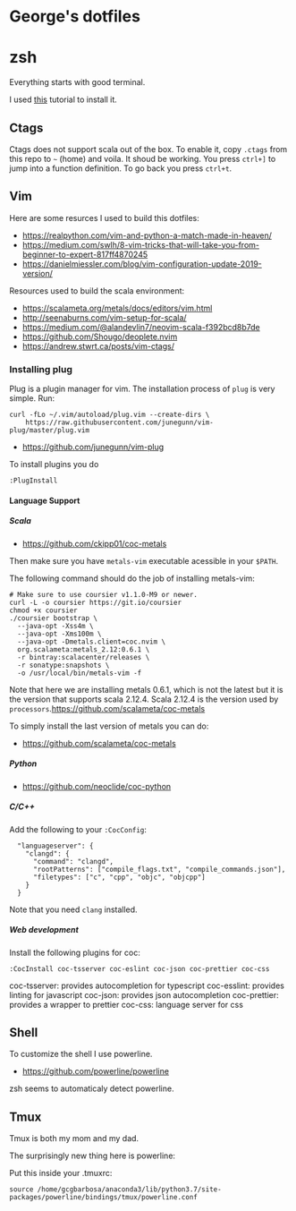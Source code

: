 # George's dotfiles

# zsh

Everything starts with good terminal.

I used [this](https://github.com/ohmyzsh/ohmyzsh/wiki/Installing-ZSH) tutorial to install it.

## Ctags

Ctags does not support scala out of the box.
To enable it,
copy `.ctags` from this repo to `~` (home) and voila.
It shoud be working.
You press `ctrl+]` to jump into a function definition.
To go back you press `ctrl+t`.

## Vim

Here are some resurces I used to build this dotfiles:

- https://realpython.com/vim-and-python-a-match-made-in-heaven/
- https://medium.com/swlh/8-vim-tricks-that-will-take-you-from-beginner-to-expert-817ff4870245
- https://danielmiessler.com/blog/vim-configuration-update-2019-version/

Resources used to build the scala environment:

- https://scalameta.org/metals/docs/editors/vim.html
- http://seenaburns.com/vim-setup-for-scala/
- https://medium.com/@alandevlin7/neovim-scala-f392bcd8b7de
- https://github.com/Shougo/deoplete.nvim
- https://andrew.stwrt.ca/posts/vim-ctags/

### Installing plug

Plug is a plugin manager for vim.
The installation process of `plug` is very simple. Run:

```
curl -fLo ~/.vim/autoload/plug.vim --create-dirs \
    https://raw.githubusercontent.com/junegunn/vim-plug/master/plug.vim
```

- https://github.com/junegunn/vim-plug


To install plugins you do 

```
:PlugInstall
```

#### Language Support

##### Scala

- https://github.com/ckipp01/coc-metals

Then make sure you have `metals-vim` executable acessible in your `$PATH`.

The following command should do the job of installing metals-vim:

```
# Make sure to use coursier v1.1.0-M9 or newer.
curl -L -o coursier https://git.io/coursier
chmod +x coursier
./coursier bootstrap \
  --java-opt -Xss4m \
  --java-opt -Xms100m \
  --java-opt -Dmetals.client=coc.nvim \
  org.scalameta:metals_2.12:0.6.1 \
  -r bintray:scalacenter/releases \
  -r sonatype:snapshots \
  -o /usr/local/bin/metals-vim -f
```

Note that here we are installing metals 0.6.1,
which is not the latest but it is the version that supports scala 2.12.4.
Scala 2.12.4 is the version used by `processors`.https://github.com/scalameta/coc-metals

To simply install the last version of metals you can do:

- https://github.com/scalameta/coc-metals

##### Python

- https://github.com/neoclide/coc-python

##### C/C++

Add the following to your `:CocConfig`:

```
  "languageserver": {
    "clangd": {
      "command": "clangd",
      "rootPatterns": ["compile_flags.txt", "compile_commands.json"],
      "filetypes": ["c", "cpp", "objc", "objcpp"]
    }
  }
```

Note that you need `clang` installed.

##### Web development

Install the following plugins for coc:

```
:CocInstall coc-tsserver coc-eslint coc-json coc-prettier coc-css
```

coc-tsserver: provides autocompletion for typescript
coc-esslint: provides linting for javascript
coc-json: provides json autocompletion
coc-prettier: provides a wrapper to prettier
coc-css: language server for css

## Shell

To customize the shell I use powerline.

- https://github.com/powerline/powerline

zsh seems to automaticaly detect powerline.

## Tmux

Tmux is both my mom and my dad.

The surprisingly new thing here is powerline:

Put this inside your .tmuxrc:

```
source /home/gcgbarbosa/anaconda3/lib/python3.7/site-packages/powerline/bindings/tmux/powerline.conf
```
